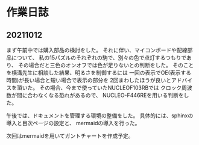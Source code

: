 # 作業日誌

## 20211012

<p>
まず午前中では購入部品の検討をした。
それに伴い、マイコンボードや配線部品について、
私の15パズルのそれぞれの駒で、別々の色で点灯するつもりであり、
その場合だと三色のオンオフでは色が足りないとの判断をした。
そのことを横溝先生に相談した結果、明るさを制御するには
一回の表示でOE(表示する時間)が長い場合と短い場合で表示の部分を
2回まわしたほうが良いとアドバイスを頂いた。
その場合、今まで使っていたNUCLEOF103RBでは
クロック周波数が間に合わなくなる恐れがあるので、
NUCLEO-F446REを用いる判断をした。
</p>
<p>
午後では、ドキュメントを管理する環境の整備をした。
具体的には、sphinxの導入と目次ページの設定と、
mermaidの導入を行った。
</p>
<p>
次回はmermaidを用いてガントチャートを作成予定。
</p>



